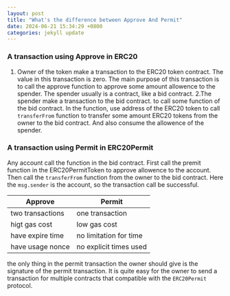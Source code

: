 ```yaml
---
layout: post
title: "What's the difference between Approve And Permit"
date: 2024-06-21 15:34:29 +0800
categories: jekyll update
---
```


### A transaction using Approve in ERC20

1. Owner of the token make a transaction to the ERC20 token contract. The value in this transaction is zero. The main purpose of this transaction is to call the approve function to approve some amount allowence to the spender. The spender usually is a contract, like a bid contract.
   2.The spender make a transaction to the bid contract. to call some function of the bid contract. In the function, use address of the ERC20 token to call `transferFrom` function to transfer some amount ERC20 tokens from the owner to the bid contract. And also consume the allowence of the spender.

### A transaction using Permit in ERC20Permit

Any account call the function in the bid contract. First call the premit function in the ERC20PermitToken to approve allowence to the account.
Then call the `transferFrom` function from the owner to the bid contract. Here the `msg.sender` is the account, so the transaction call be successful.

| Approve          | Permit                 |
| ---------------- | ---------------------- |
| two transactions | one transaction        |
| higt gas cost    | low gas cost           |
| have expire time | no limitation for time |
| have usage nonce | no explicit times used |

the only thing in the permit transaction the owner should give is the signature of the permit transaction. It is quite easy for the owner to send a transaction for multiple contracts that compatible with the `ERC20Permit` protocol.
